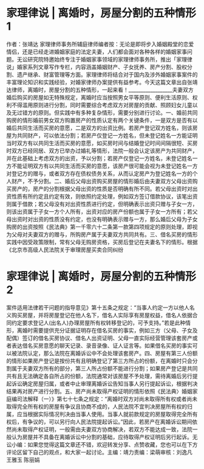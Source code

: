 # 家理律说 | 离婚时，房屋分割的五种情形1

作者：张靖达 家理律师事务所辅庭律师编者按：无论是即将步入婚姻殿堂的恋爱情侣，还是已经走进婚姻家庭的法定夫妻，人们都会面对各种各样的婚姻家事问题。无讼研究院特邀始终专注于婚姻家事领域的家理律师事务所，推出「家理律说」婚家系列文章写作专栏，内容涵盖婚姻财产、子女抚养、房产分割、股权分割、遗产继承、财富管理等方面。家理律师将结合对于国内及涉外婚姻家事案件的丰富理论知识和实践经验，对婚家律师办案提供有益参考。今天这篇文章出自张靖达律师，离婚时，房屋分割的五种情形，一起来看！__________________夫妻双方婚后购买的房屋如无特殊规定，离婚时应当按照男女平等原则、便利生活原则、权利不得滥用原则进行分割，同时需要综合考虑双方对房屋的贡献、照顾妇女儿童以及无过错方的原则。但实践中有多种复杂情形，需要分别进行讨论。一、婚前共同购房的情形婚前男女双方购置房产的性质认定有两个关键条件，一是双方是否有以婚后共同生活而买房的意愿，二是双方的出资比例。若房产登记双方姓名，则该房屋为共同财产，可以依法分割；若房产仅登记一方姓名，但未登记姓名一方能证明当时双方有以共同生活而买房的意愿，如买房时间与结婚登记时间间隔很短、买房时双方已经同居、双方已举办过婚礼等情形，法院一般会认定该房产为共同财产，并在此基础上考虑双方的出资，予以分割；若房产仅登记一方姓名，未登记姓名一方不能证明双方有以共同生活而买房的意愿，该房产很可能会视为未登记姓名一方对登记方的赠与，或者双方存在债权债务关系，从而认定房产为登记姓名一方的个人财产，不予分割。二、婚后父母出资购买房屋的情形婚后由夫妻双方父母出资购买房产的，房产的分割根据父母出资的性质是否明确有所不同。若父母出资时对出资性质有所约定且约定有效，则依照约定处理，例如双方签订借款协议，该笔出资则属于借款；若父母没有对出资性质进行约定，但明确表示出资只赠与子女一方，则该出资属于子女一方个人所有，出资对应的房产份额也属于子女一方所有；若父母出资时对出资的性质没有约定，也没有明确表示赠与一方，那么婚后父母为子女购房的出资按照《民法典》第一千零六十二条第一款第四项规定的原则处理，即视为父母对夫妻双方的赠与，所购房产属于夫妻双方共同共有。三、借名买房的情形实践中因受政策限制，常有父母无购房资格，买房后登记在夫妻名下的情形。根据《北京市高级人民法院关于审理房屋买卖合同纠纷

# 家理律说 | 离婚时，房屋分割的五种情形2

案件适用法律若干问题的指导意见》第十五条之规定：“当事人约定一方以他人名义购买房屋，并将房屋登记在他人名下，借名人实际享有房屋权益，借名人依据合同约定要求登记人(出名人)办理房屋所有权转移登记的，可予支持。”若是此种情形，离婚时需要提供充分证据证明存在借名买房的事实，例如三方（父母、子女及配偶）签订的借名买房协议、借名人出资证明、父母一直实际经营管理该套房产或者表达借名买房意愿的聊天记录、录音录像、证人证言等。如果借名买房的事实可以被法院认定，那么法院在离婚诉讼中不会处理该套房产。四、房屋有第三人份额的情形如果房产登记是按份共有且明确登记了第三方所占的份额，在离婚时只会分割属于夫妻双方所有的部分，第三人所占份额不能进行分割；如果房产登记是共同共有且无法确定各自所占的份额，法院通常对该房屋不予处理，需待离婚后另行提起诉讼确定房屋归属，或者中止审理离婚诉讼告知当事人另行提起诉讼，根据判决结果再对房产进行分割。五、房产尚未取得产权证明的情形依照《民法典〉婚姻家庭编司法解释（一）》第七十七条之规定：“离婚时双方对尚未取得所有权或者尚未取得完全所有权的房屋有争议且协商不成的，人民法院不宜判决房屋所有权的归属，应当根据实际情况判决由当事人使用。当事人就前款规定的房屋取得完全所有权后，有争议的，可以另行向人民法院提起诉讼。”因此，若房产在离婚诉讼期间依然尚未取得产权证明，一般需由夫妻双方协商解决，若双方不能达成一致，法院一般认为房屋并不具备在离婚诉讼中分割的基础，应待取得产权证明后另行起诉。无讼小编：如果您觉得这篇文章还不错，欢迎转发分享、点赞收藏，您也可以在下方评论区留下自己的观点，和大家一起讨论。主编：靖力责编：梁萌审核：刘逸凡 王雅玉 陈丽娟

